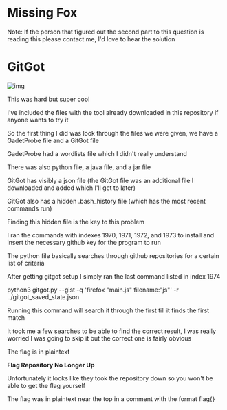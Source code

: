 # Missing Fox

Note: If the person that figured out the second part to this question is reading this please contact me, I'd love to hear the solution

# GitGot

![img](https://lh4.googleusercontent.com/JqJLNMiP6EpNt-BXE9rYdxSWDp9zIdhC5YDbGdUSHzPUSIgkdx2307xHBsVev4dN94rWseHv0ZTYQ6ddkMhBjuzENsMhNJWTwEtiJehNvQLO1kBd5FUuNg_1Zb5li2ChhE5t-M07)

This was hard but super cool

I've included the files with the tool already downloaded in this repository if anyone wants to try it

So the first thing I did was look through the files we were given, we have a GadetProbe file and a GitGot file

GadetProbe had a wordlists file which I didn't really understand

There was also python file, a java file, and a jar file

GitGot has visibly a json file (the GitGot file was an additional file I downloaded and added which I'll get to later)

GitGot also has a hidden .bash_history file (which has the most recent commands run)

Finding this hidden file is the key to this problem

I ran the commands with indexes 1970, 1971, 1972, and 1973 to install and insert the necessary github key for the program to run

The python file basically searches through github repositories for a certain list of criteria

After getting gitgot setup I simply ran the last command listed in index 1974

python3 gitgot.py --gist -q 'firefox "main.js" filename:"js"' -r ../gitgot_saved_state.json

Running this command will search it through the first till it finds the first match

It took me a few searches to be able to find the correct result, I was really worried I was going to skip it but the correct one is fairly obvious

The flag is in plaintext

**Flag Repository No Longer Up**

Unfortunately it looks like they took the repository down so you won't be able to get the flag yourself

The flag was in plaintext near the top in a comment with the format flag{}